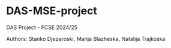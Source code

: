 # DAS-MSE-project

DAS Project - FCSE 2024/25

Authors: Stanko Djeparoski, Marija Blazheska, Natalija Trajkoska
